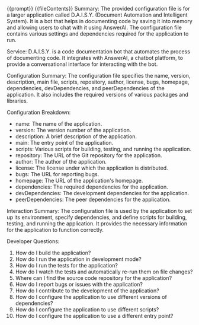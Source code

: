 {{prompt}}
{{fileContents}}
Summary:
The provided configuration file is for a larger application called D.A.I.S.Y. (Document Automation and Intelligent System). It is a bot that helps in documenting code by saving it into memory and allowing users to chat with it using AnswerAI. The configuration file contains various settings and dependencies required for the application to run.

Service:
D.A.I.S.Y. is a code documentation bot that automates the process of documenting code. It integrates with AnswerAI, a chatbot platform, to provide a conversational interface for interacting with the bot.

Configuration Summary:
The configuration file specifies the name, version, description, main file, scripts, repository, author, license, bugs, homepage, dependencies, devDependencies, and peerDependencies of the application. It also includes the required versions of various packages and libraries.

Configuration Breakdown:
- name: The name of the application.
- version: The version number of the application.
- description: A brief description of the application.
- main: The entry point of the application.
- scripts: Various scripts for building, testing, and running the application.
- repository: The URL of the Git repository for the application.
- author: The author of the application.
- license: The license under which the application is distributed.
- bugs: The URL for reporting bugs.
- homepage: The URL of the application's homepage.
- dependencies: The required dependencies for the application.
- devDependencies: The development dependencies for the application.
- peerDependencies: The peer dependencies for the application.

Interaction Summary:
The configuration file is used by the application to set up its environment, specify dependencies, and define scripts for building, testing, and running the application. It provides the necessary information for the application to function correctly.

Developer Questions:
1. How do I build the application?
2. How do I run the application in development mode?
3. How do I run the tests for the application?
4. How do I watch the tests and automatically re-run them on file changes?
5. Where can I find the source code repository for the application?
6. How do I report bugs or issues with the application?
7. How do I contribute to the development of the application?
8. How do I configure the application to use different versions of dependencies?
9. How do I configure the application to use different scripts?
10. How do I configure the application to use a different entry point?